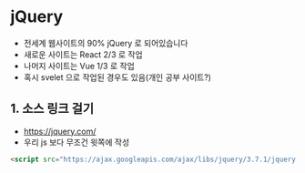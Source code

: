 # jQuery

- 전세계 웹사이트의 90% jQuery 로 되어있습니다
- 새로운 사이트는 React 2/3 로 작업
- 나머지 사이트는 Vue 1/3 로 작업
- 혹시 svelet 으로 작업된 경우도 있음(개인 공부 사이트?)

## 1. 소스 링크 걸기

- https://jquery.com/
- 우리 js 보다 무조건 윗쪽에 작성

```html
<script src="https://ajax.googleapis.com/ajax/libs/jquery/3.7.1/jquery.min.js"></script>
```
